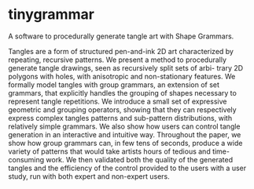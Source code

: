 # tinygrammar
A software to procedurally generate tangle art with Shape Grammars.

Tangles are a form of structured pen-and-ink 2D art characterized by repeating, recursive patterns. We present a method to procedurally generate tangle drawings, seen as recursively split sets of arbi- trary 2D polygons with holes, with anisotropic and non-stationary features. We formally model tangles with group grammars, an extension of set grammars, that explicitly handles the grouping of shapes necessary to represent tangle repetitions. We introduce a small set of expressive geometric and grouping operators, showing that they can respectively express complex tangles patterns and sub-pattern distributions, with relatively simple grammars. We also show how users can control tangle generation in an interactive and intuitive way. Throughout the paper, we show how group grammars can, in few tens of seconds, produce a wide variety of patterns that would take artists hours of tedious and time-consuming work. We then validated both the quality of the generated tangles and the efficiency of the control provided to the users with a user study, run with both expert and non-expert users.
